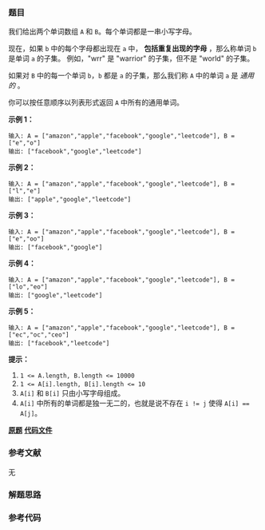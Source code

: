 ### 题目
我们给出两个单词数组 `A` 和 `B`。每个单词都是一串小写字母。

现在，如果 `b` 中的每个字母都出现在 `a` 中， **包括重复出现的字母** ，那么称单词 `b` 是单词 `a` 的子集。 例如，"wrr" 是
"warrior" 的子集，但不是 "world" 的子集。

如果对 `B` 中的每一个单词 `b`，`b` 都是 `a` 的子集，那么我们称 `A` 中的单词 `a` 是 _通用的_ 。

你可以按任意顺序以列表形式返回 `A` 中所有的通用单词。



**示例 1：**

    
    
    输入: A = ["amazon","apple","facebook","google","leetcode"], B = ["e","o"]
    输出: ["facebook","google","leetcode"]
    

**示例 2：**

    
    
    输入: A = ["amazon","apple","facebook","google","leetcode"], B = ["l","e"]
    输出: ["apple","google","leetcode"]
    

**示例 3：**

    
    
    输入: A = ["amazon","apple","facebook","google","leetcode"], B = ["e","oo"]
    输出: ["facebook","google"]
    

**示例 4：**

    
    
    输入: A = ["amazon","apple","facebook","google","leetcode"], B = ["lo","eo"]
    输出: ["google","leetcode"]
    

**示例 5：**

    
    
    输入: A = ["amazon","apple","facebook","google","leetcode"], B = ["ec","oc","ceo"]
    输出: ["facebook","leetcode"]
    



**提示：**

  1. `1 <= A.length, B.length <= 10000`
  2. `1 <= A[i].length, B[i].length <= 10`
  3. `A[i]` 和 `B[i]` 只由小写字母组成。
  4. `A[i]` 中所有的单词都是独一无二的，也就是说不存在 `i != j` 使得 `A[i] == A[j]`。

 **[原题](https://leetcode-cn.com/problems/word-subsets/)**    **[代码文件]()**


### 参考文献
无

### 解题思路




### 参考代码

```go


```




